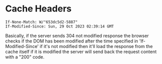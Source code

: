 # Cache Headers

```
If-None-Match: W/"653dc5d2-5887"
If-Modified-Since: Sun, 29 Oct 2023 02:39:14 GMT
```

Basically, if the server sends 304 not modified response the browser checks if the
DOM has been modified after the time specified in 'If-Modified-Since' if it's not modified then it'll load the response from the cache itself if it is modified the server will send back the request content with a "200" code.

